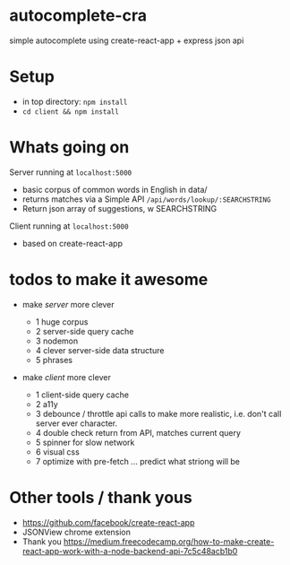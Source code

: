 # autocomplete-cra
simple autocomplete using create-react-app + express json api

# Setup
- in top directory: `npm install`
- `cd client && npm install`

# Whats going on

Server running at `localhost:5000`
- basic corpus of common words in English in data/
- returns matches via a Simple API `/api/words/lookup/:SEARCHSTRING`
- Return json array of suggestions, w SEARCHSTRING

Client running at `localhost:5000`
- based on create-react-app

# todos to make it awesome

- make *server* more clever
  - 1 huge corpus
  - 2 server-side query cache
  - 3 nodemon
  - 4 clever server-side data structure
  - 5 phrases
  
- make *client* more clever
  - 1 client-side query cache
  - 2 a11y
  - 3 debounce / throttle api calls to make more realistic, i.e. don't call server ever character.
  - 4 double check return from API, matches current query
  - 5 spinner for slow network
  - 6 visual css
  - 7 optimize with pre-fetch ... predict what striong will be

# Other tools / thank yous
- https://github.com/facebook/create-react-app
- JSONView chrome extension
- Thank you https://medium.freecodecamp.org/how-to-make-create-react-app-work-with-a-node-backend-api-7c5c48acb1b0 
